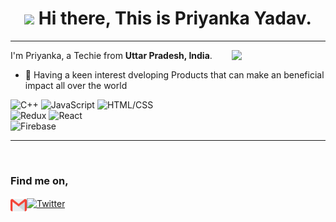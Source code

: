 <h1 align="center"><img src="https://emojis.slackmojis.com/emojis/images/1531849430/4246/blob-sunglasses.gif?1531849430" width="30"/> Hi there, This is Priyanka Yadav. </h1>

---

I'm Priyanka, a Techie from <b>Uttar Pradesh, India</b>.
<img src="https://camo.githubusercontent.com/410dd0b1b800cd1e13965237beee2a32474be978/68747470733a2f2f6d656469612e67697068792e636f6d2f6d656469612f4d3967624264396e6244724f5475314d71782f67697068792e676966" align="right" width="150"/>

- 🌱 Having a keen interest dveloping Products that can make an beneficial impact all over the world
</p>
<p>

  <img alt="C++" src="https://img.shields.io/badge/-C++-4382b3?style=flat-square&logo=c%2B%2B&logoColor=white" />
  <img alt="JavaScript" src="https://img.shields.io/badge/Javascript%20-%23323330.svg?style=flat-square&logo=javascript&logoColor=%23F7DF1E&logoColor=white" />
  <img alt="HTML/CSS" src="https://img.shields.io/badge/html/css%20-%2314354C.svg?&style=flat-square&logo=html&logoColor=white"/> 
  <br>
  <img alt="Redux" src="https://img.shields.io/badge/-Redux-43853d?style=flat-square&logo=Redux&logoColor=white" />
  <img alt="React" src="https://img.shields.io/badge/-React-45b8d8?style=flat-square&logo=react&logoColor=white" />
 


  <br>
 
  <img alt= "Firebase" src="https://img.shields.io/badge/firebase-%23039BE5.svg?style=flat-square&logo=firebase" />
 
  
</p>




---

<br />
<h3>Find me on,</h3>


<a href="mailto:priyankayadav993521@gmail.com">
  <img
    align="left"
    alt="Priyanka Yadav | Gmail"
    width="26px"
    src="https://github.com/dakshkhetan/dakshkhetan/blob/master/Assets/Gmail.svg"
  />
</a> 


<a href="https://www.linkedin.com/in/priyanka-yadav-0b0a55186/" target="_blank"><img src="https://cdn2.iconfinder.com/data/icons/social-media-2199/64/social_media_isometric_14-linkedin-512.png" height="80px" width="80px" alt="Twitter" align="center"></a>

